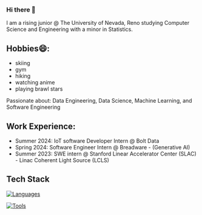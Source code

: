 ### Hi there 👋
I am a rising junior @ The University of Nevada, Reno studying Computer Science and Engineering with a minor in Statistics.

## Hobbies😄:
- skiing
- gym
- hiking
- watching anime
- playing brawl stars

Passionate about: Data Engineering, Data Science, Machine Learning, and Software Engineering

## Work Experience:
- Summer 2024: IoT software Developer Intern @ Bolt Data
- Spring 2024: Software Engineer Intern @ Breadware - (Generative AI)
- Summer 2023: SWE intern @ Stanford Linear Accelerator Center (SLAC) - Linac Coherent Light Source (LCLS)

## Tech Stack
[![Languages](https://skillicons.dev/icons?i=python,cpp,c,r,js)](https://skillicons.dev)

[![Tools](https://skillicons.dev/icons?i=kafka,aws,docker,mysql,nextjs,flask&theme=dark)](https://skillicons.dev)

<!--
**joshmatni/joshmatni** is a ✨ _special_ ✨ repository because its `README.md` (this file) appears on your GitHub profile.

Here are some ideas to get you started:

- 🔭 I’m currently working on ...
- 🌱 I’m currently learning ...m
- 👯 I’m looking to collaborate on ...
- 🤔 I’m looking for help with ...
- 💬 Ask me about ...
- 📫 How to reach me: ...
- 😄 Pronouns: ...
- ⚡ Fun fact: ...
-->
